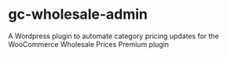 # gc-wholesale-admin
A Wordpress plugin to automate category pricing updates for the WooCommerce Wholesale Prices Premium plugin
